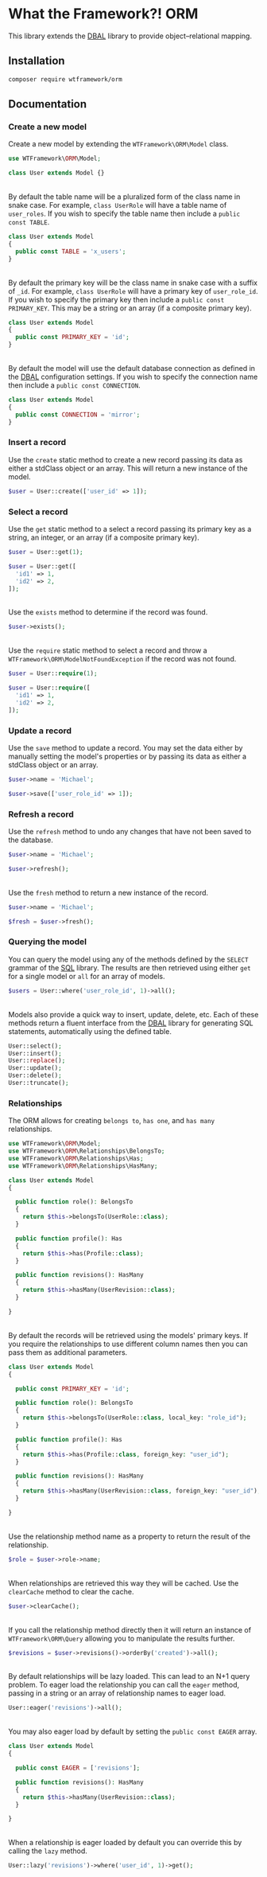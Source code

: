 # What the Framework?! ORM

This library extends the [DBAL](https://github.com/wtframework/dbal) library to provide object–relational mapping.

## Installation
```bash
composer require wtframework/orm
```

## Documentation

### Create a new model

Create a new model by extending the `WTFramework\ORM\Model` class.
```php
use WTFramework\ORM\Model;

class User extends Model {}
```
\
By default the table name will be a pluralized form of the class name in snake case. For example, `class UserRole` will have a table name of `user_roles`. If you wish to specify the table name then include a `public const TABLE`.
```php
class User extends Model
{
  public const TABLE = 'x_users';
}
```
\
By default the primary key will be the class name in snake case with a suffix of `_id`. For example, `class UserRole` will have a primary key of `user_role_id`. If you wish to specify the primary key then include a `public const PRIMARY_KEY`. This may be a string or an array (if a composite primary key).
```php
class User extends Model
{
  public const PRIMARY_KEY = 'id';
}
```
\
By default the model will use the default database connection as defined in the [DBAL](https://github.com/wtframework/dbal) configuration settings. If you wish to specify the connection name then include a `public const CONNECTION`.
```php
class User extends Model
{
  public const CONNECTION = 'mirror';
}
```

### Insert a record

Use the `create` static method to create a new record passing its data as either a stdClass object or an array. This will return a new instance of the model.
```php
$user = User::create(['user_id' => 1]);
```

### Select a record

Use the `get` static method to a select a record passing its primary key as a string, an integer, or an array (if a composite primary key).
```php
$user = User::get(1);

$user = User::get([
  'id1' => 1,
  'id2' => 2,
]);
```
\
Use the `exists` method to determine if the record was found.
```php
$user->exists();
```
\
Use the `require` static method to select a record and throw a `WTFramework\ORM\ModelNotFoundException` if the record was not found.
```php
$user = User::require(1);

$user = User::require([
  'id1' => 1,
  'id2' => 2,
]);
```

### Update a record

Use the `save` method to update a record. You may set the data either by manually setting the model's properties or by passing its data as either a stdClass object or an array.
```php
$user->name = 'Michael';

$user->save(['user_role_id' => 1]);
```

### Refresh a record

Use the `refresh` method to undo any changes that have not been saved to the database.
```php
$user->name = 'Michael';

$user->refresh();
```
\
Use the `fresh` method to return a new instance of the record.
```php
$user->name = 'Michael';

$fresh = $user->fresh();
```

### Querying the model

You can query the model using any of the methods defined by the `SELECT` grammar of the [SQL](https://github.com/wtframework/sql) library. The results are then retrieved using either `get` for a single model or `all` for an array of models.
```php
$users = User::where('user_role_id', 1)->all();
```
\
Models also provide a quick way to insert, update, delete, etc. Each of these methods return a fluent interface from the [DBAL](https://github.com/wtframework/dbal) library for generating SQL statements, automatically using the defined table.
```php
User::select();
User::insert();
User::replace();
User::update();
User::delete();
User::truncate();
```

### Relationships
The ORM allows for creating `belongs to`, `has one`, and `has many` relationships.
```php
use WTFramework\ORM\Model;
use WTFramework\ORM\Relationships\BelongsTo;
use WTFramework\ORM\Relationships\Has;
use WTFramework\ORM\Relationships\HasMany;

class User extends Model
{

  public function role(): BelongsTo
  {
    return $this->belongsTo(UserRole::class);
  }

  public function profile(): Has
  {
    return $this->has(Profile::class);
  }

  public function revisions(): HasMany
  {
    return $this->hasMany(UserRevision::class);
  }

}
```
\
By default the records will be retrieved using the models' primary keys. If you require the relationships to use different column names then you can pass them as additional parameters.
```php
class User extends Model
{

  public const PRIMARY_KEY = 'id';

  public function role(): BelongsTo
  {
    return $this->belongsTo(UserRole::class, local_key: "role_id");
  }

  public function profile(): Has
  {
    return $this->has(Profile::class, foreign_key: "user_id");
  }

  public function revisions(): HasMany
  {
    return $this->hasMany(UserRevision::class, foreign_key: "user_id");
  }

}
```
\
Use the relationship method name as a property to return the result of the relationship.
```php
$role = $user->role->name;
```
\
When relationships are retrieved this way they will be cached. Use the `clearCache` method to clear the cache.
```php
$user->clearCache();
```
\
If you call the relationship method directly then it will return an instance of `WTFramework\ORM\Query` allowing you to manipulate the results further.
```php
$revisions = $user->revisions()->orderBy('created')->all();
```
\
By default relationships will be lazy loaded. This can lead to an N+1 query problem. To eager load the relationship you can call the `eager` method, passing in a string or an array of relationship names to eager load.
```php
User::eager('revisions')->all();
```
\
You may also eager load by default by setting the `public const EAGER` array.
```php
class User extends Model
{

  public const EAGER = ['revisions'];

  public function revisions(): HasMany
  {
    return $this->hasMany(UserRevision::class);
  }

}
```
\
When a relationship is eager loaded by default you can override this by calling the `lazy` method.
```php
User::lazy('revisions')->where('user_id', 1)->get();
```